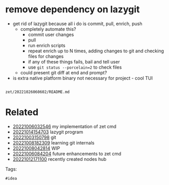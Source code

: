 # remove dependency on lazygit

- get rid of lazygit because all i do is commit, pull, enrich, push
  - completely automate this?
    - commit user changes
    - pull
    - run enrich scripts
    - repeat enrich up to N times, adding changes to git and checking files for changes
    - if any of these things fails, bail and tell user
    - use `git status --porcelain=2` to check files
  - could present git diff at end and prompt?
- is extra native platform binary not necessary for project - cool TUI

```
```

` zet/20221026060602/README.md `

# Related

- [20221006032546](/zet/20221006032546/README.md) my implementation of zet cmd
- [20221014154703](/zet/20221014154703/README.md) lazygit program
- [20221003150798](/zet/20221003150798/README.md) git
- [20221008182309](/zet/20221008182309/README.md) learning git internals
- [20221008042814](/zet/20221008042814/README.md) WIP
- [20221006084204](/zet/20221006084204/README.md) future enhancements to zet cmd
- [20221012171100](/zet/20221012171100/README.md) recently created nodes hub

Tags:

    #idea

